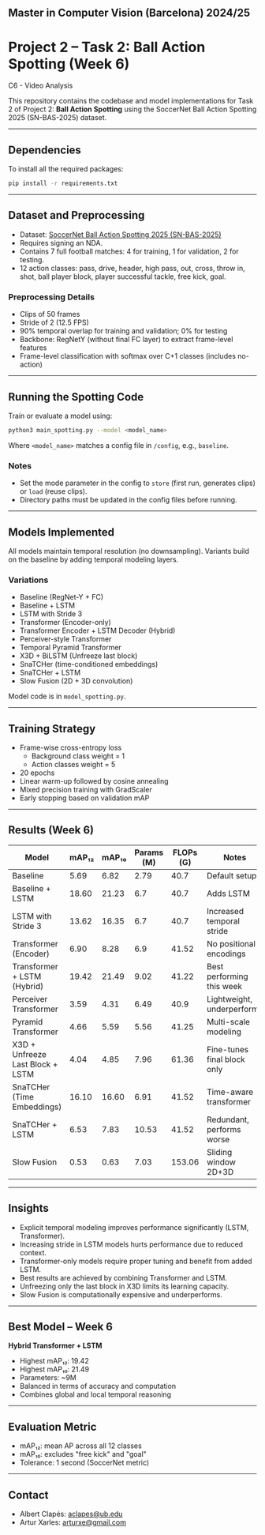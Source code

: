 
## Master in Computer Vision (Barcelona) 2024/25  
# Project 2 – Task 2: Ball Action Spotting (Week 6)  
C6 - Video Analysis

This repository contains the codebase and model implementations for Task 2 of Project 2: **Ball Action Spotting** using the SoccerNet Ball Action Spotting 2025 (SN-BAS-2025) dataset.

---

## Dependencies

To install all the required packages:

```bash
pip install -r requirements.txt
```

---

## Dataset and Preprocessing

- Dataset: [SoccerNet Ball Action Spotting 2025 (SN-BAS-2025)](https://huggingface.co/datasets/SoccerNet/SN-BAS-2025)  
- Requires signing an NDA.
- Contains 7 full football matches: 4 for training, 1 for validation, 2 for testing.
- 12 action classes: pass, drive, header, high pass, out, cross, throw in, shot, ball player block, player successful tackle, free kick, goal.

### Preprocessing Details

- Clips of 50 frames  
- Stride of 2 (12.5 FPS)  
- 90% temporal overlap for training and validation; 0% for testing  
- Backbone: RegNetY (without final FC layer) to extract frame-level features  
- Frame-level classification with softmax over C+1 classes (includes no-action)

---

## Running the Spotting Code

Train or evaluate a model using:

```bash
python3 main_spotting.py --model <model_name>
```

Where `<model_name>` matches a config file in `/config`, e.g., `baseline`.

### Notes

- Set the mode parameter in the config to `store` (first run, generates clips) or `load` (reuse clips).
- Directory paths must be updated in the config files before running.

---

## Models Implemented

All models maintain temporal resolution (no downsampling). Variants build on the baseline by adding temporal modeling layers.

### Variations

- Baseline (RegNet-Y + FC)
- Baseline + LSTM
- LSTM with Stride 3
- Transformer (Encoder-only)
- Transformer Encoder + LSTM Decoder (Hybrid)
- Perceiver-style Transformer
- Temporal Pyramid Transformer
- X3D + BiLSTM (Unfreeze last block)
- SnaTCHer (time-conditioned embeddings)
- SnaTCHer + LSTM
- Slow Fusion (2D + 3D convolution)

Model code is in `model_spotting.py`.

---

## Training Strategy

- Frame-wise cross-entropy loss  
  - Background class weight = 1  
  - Action classes weight = 5
- 20 epochs  
- Linear warm-up followed by cosine annealing  
- Mixed precision training with GradScaler  
- Early stopping based on validation mAP

---

## Results (Week 6)

| Model                              | mAP₁₂ | mAP₁₀ | Params (M) | FLOPs (G) | Notes |
| ---------------------------------- | ------| ------|-------------|-----------|-------|
| Baseline                           | 5.69  | 6.82  | 2.79        | 40.7      | Default setup |
| Baseline + LSTM                    | 18.60 | 21.23 | 6.7         | 40.7      | Adds LSTM |
| LSTM with Stride 3                 | 13.62 | 16.35 | 6.7         | 40.7      | Increased temporal stride |
| Transformer (Encoder)              | 6.90  | 8.28  | 6.9         | 41.52     | No positional encodings |
| Transformer + LSTM (Hybrid)       | 19.42 | 21.49 | 9.02        | 41.22     | Best performing this week |
| Perceiver Transformer              | 3.59  | 4.31  | 6.49        | 40.9      | Lightweight, underperforms |
| Pyramid Transformer                | 4.66  | 5.59  | 5.56        | 41.25     | Multi-scale modeling |
| X3D + Unfreeze Last Block + LSTM  | 4.04  | 4.85  | 7.96        | 61.36     | Fine-tunes final block only |
| SnaTCHer (Time Embeddings)         | 16.10 | 16.60 | 6.91        | 41.52     | Time-aware transformer |
| SnaTCHer + LSTM                    | 6.53  | 7.83  | 10.53       | 41.52     | Redundant, performs worse |
| Slow Fusion                        | 0.53  | 0.63  | 7.03        | 153.06    | Sliding window 2D+3D |

---

## Insights

- Explicit temporal modeling improves performance significantly (LSTM, Transformer).
- Increasing stride in LSTM models hurts performance due to reduced context.
- Transformer-only models require proper tuning and benefit from added LSTM.
- Best results are achieved by combining Transformer and LSTM.
- Unfreezing only the last block in X3D limits its learning capacity.
- Slow Fusion is computationally expensive and underperforms.

---

## Best Model – Week 6

**Hybrid Transformer + LSTM**

- Highest mAP₁₂: 19.42  
- Highest mAP₁₀: 21.49  
- Parameters: ~9M  
- Balanced in terms of accuracy and computation  
- Combines global and local temporal reasoning

---

## Evaluation Metric

- mAP₁₂: mean AP across all 12 classes  
- mAP₁₀: excludes "free kick" and "goal"  
- Tolerance: 1 second (SoccerNet metric)

---

## Contact

- Albert Clapés: [aclapes@ub.edu](mailto:aclapes@ub.edu)  
- Artur Xarles: [arturxe@gmail.com](mailto:arturxe@gmail.com)
